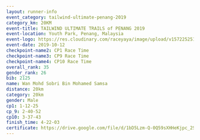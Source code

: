 ```yaml
---
layout: runner-info 
event_category: tailwind-ultimate-penang-2019 
category_km: 20KM 
event-title: TAILWIND ULTIMATE TRAILS of PENANG 2019 
event-location: Youth Park, Penang, Malaysia 
event-logo: https://res.cloudinary.com/raceyaya/image/upload/v1572252513/logo/utop-2019_h9tzys.jpg 
event-date: 2019-10-12 
checkpoint-name2: CP1 Race Time 
checkpoint-name3: CP9 Race Time 
checkpoint-name4: CP10 Race Time 
overall_rank: 35
gender_rank: 26
bib: 2125
name: Wan Mohd Sobri Bin Mohamed Samsa
distance: 20km
category: 20km
gender: Male
cp1: 1-12-25
cp_9: 2-40-52
cp10: 3-37-43
finish_time: 4-22-03
certificate: https://drive.google.com/file/d/1bD5Lzm-Q-0Q59sXHHeKjpc_2SDZ74MT8/view?usp=sharing
---
```

